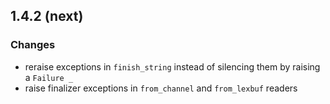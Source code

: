 1.4.2 (next)
------------

### Changes

- reraise exceptions in `finish_string` instead of silencing them by raising a `Failure _`
- raise finalizer exceptions in `from_channel` and `from_lexbuf` readers
